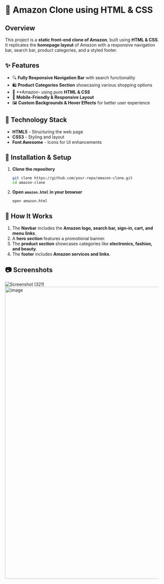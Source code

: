 
# 🛒 Amazon Clone using HTML & CSS  

## Overview  
This project is a **static front-end clone of Amazon**, built using **HTML & CSS**. It replicates the **homepage layout** of Amazon with a responsive navigation bar, search bar, product categories, and a styled footer.  

## ✨ Features  
- 🔍 **Fully Responsive Navigation Bar** with search functionality  
- 🛍 **Product Categories Section** showcasing various shopping options  
- 🎨 **Amazon- using pure **HTML & CSS**  
- 📱 **Mobile-Friendly & Responsive Layout**  
- 🖼 **Custom Backgrounds & Hover Effects** for better user experience  

## 🔧 Technology Stack  
- **HTML5** - Structuring the web page  
- **CSS3** - Styling and layout  
- **Font Awesome** - Icons for UI enhancements  

## 🚀 Installation & Setup  
1. **Clone the repository**  
   ```bash
   git clone https://github.com/your-repo/amazon-clone.git
   cd amazon-clone
   ```
2. **Open `amazon.html` in your browser**  
   ```bash
   open amazon.html
   ```
## 📌 How It Works  
1. The **Navbar** includes the **Amazon logo, search bar, sign-in, cart, and menu links**.  
2. A **hero section** features a promotional banner.  
3. The **product section** showcases categories like **electronics, fashion, and beauty**.  
4. The **footer** includes **Amazon services and links**.  

## 📷 Screenshots  
![Screenshot (321)](https://github.com/user-attachments/assets/b1aa7b92-d235-4e19-b960-2820a3236f90)
<img width="955" alt="image" src="https://github.com/user-attachments/assets/5b9c63e0-0ad7-43a9-bbde-bb0a5441b676" />




